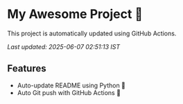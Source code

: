 # My Awesome Project 🚀

This project is automatically updated using GitHub Actions.

_Last updated: 2025-06-07 02:51:13 IST_

## Features
- Auto-update README using Python 🐍
- Auto Git push with GitHub Actions 🤖
